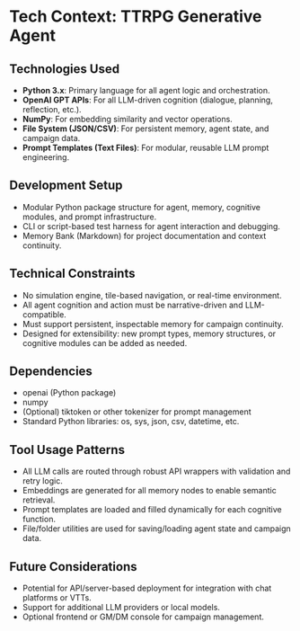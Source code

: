 # Tech Context: TTRPG Generative Agent

## Technologies Used
- **Python 3.x**: Primary language for all agent logic and orchestration.
- **OpenAI GPT APIs**: For all LLM-driven cognition (dialogue, planning, reflection, etc.).
- **NumPy**: For embedding similarity and vector operations.
- **File System (JSON/CSV)**: For persistent memory, agent state, and campaign data.
- **Prompt Templates (Text Files)**: For modular, reusable LLM prompt engineering.

## Development Setup
- Modular Python package structure for agent, memory, cognitive modules, and prompt infrastructure.
- CLI or script-based test harness for agent interaction and debugging.
- Memory Bank (Markdown) for project documentation and context continuity.

## Technical Constraints
- No simulation engine, tile-based navigation, or real-time environment.
- All agent cognition and action must be narrative-driven and LLM-compatible.
- Must support persistent, inspectable memory for campaign continuity.
- Designed for extensibility: new prompt types, memory structures, or cognitive modules can be added as needed.

## Dependencies
- openai (Python package)
- numpy
- (Optional) tiktoken or other tokenizer for prompt management
- Standard Python libraries: os, sys, json, csv, datetime, etc.

## Tool Usage Patterns
- All LLM calls are routed through robust API wrappers with validation and retry logic.
- Embeddings are generated for all memory nodes to enable semantic retrieval.
- Prompt templates are loaded and filled dynamically for each cognitive function.
- File/folder utilities are used for saving/loading agent state and campaign data.

## Future Considerations
- Potential for API/server-based deployment for integration with chat platforms or VTTs.
- Support for additional LLM providers or local models.
- Optional frontend or GM/DM console for campaign management.
